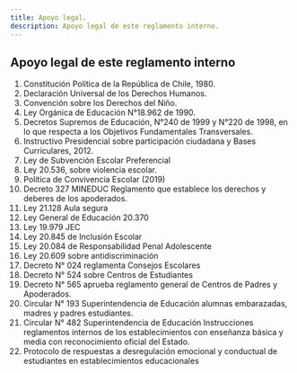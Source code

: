 ```yaml
---
title: Apoyo legal.
description: Apoyo legal de este reglamento interno.
---
```

## Apoyo legal de este reglamento interno

1. Constitución Política de la República de Chile, 1980. 
2. Declaración Universal de los Derechos Humanos. 
3. Convención sobre los Derechos del Niño. 
4. Ley Orgánica de Educación N°18.962 de 1990. 
5. Decretos Supremos de Educación, N°240 de 1999 y N°220 de 1998, en lo que respecta a los Objetivos Fundamentales Transversales. 
6. Instructivo Presidencial sobre participación ciudadana y Bases Curriculares, 2012. 
7. Ley de Subvención Escolar Preferencial 
8. Ley 20.536, sobre violencia escolar. 
9. Política de Convivencia Escolar (2019)
10. Decreto 327 MINEDUC Reglamento que establece los derechos y deberes de los apoderados. 
11. Ley 21.128 Aula segura 
12. Ley General de Educación 20.370 
13. Ley 19.979 JEC 
14. Ley 20.845 de Inclusión Escolar 
15. Ley 20.084 de Responsabilidad Penal Adolescente 
16. Ley 20.609 sobre antidiscriminación 
17. Decreto N° 024 reglamenta Consejos Escolares 
18. Decreto N° 524 sobre Centros de Estudiantes 
19. Decreto N° 565 aprueba reglamento general de Centros de Padres y Apoderados. 
20. Circular N° 193 Superintendencia de Educación alumnas embarazadas, madres y padres estudiantes. 
21. Circular N° 482 Superintendencia de Educación Instrucciones reglamentos internos de los establecimientos con enseñanza básica y media con reconocimiento oficial del Estado. 
22. Protocolo de respuestas a desregulación emocional y conductual de estudiantes en establecimientos educacionales